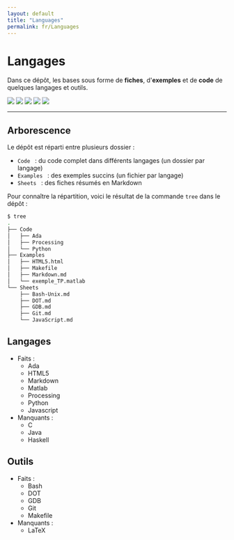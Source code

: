 ```yaml
---
layout: default
title: "Languages"
permalink: fr/Languages
---
```


# Langages

Dans ce dépôt, les bases sous forme de **fiches**, d'**exemples** et de **code** de quelques langages et outils.

![](https://img.shields.io/badge/Language-French-blue) ![](https://img.shields.io/badge/status-In_progress-green) ![](https://img.shields.io/github/last-commit/Relex12/Languages) ![](https://img.shields.io/github/repo-size/Relex12/Languages) ![](https://img.shields.io/github/languages/count/Relex12/Languages)

---

## Arborescence

Le dépôt est réparti entre plusieurs dossier :

* `Code ` : du code complet dans différents langages (un dossier par langage)
* `Examples ` : des exemples succins (un fichier par langage)
* `Sheets ` : des fiches résumés en Markdown

Pour connaître la répartition, voici le résultat de la commande `tree` dans le dépôt :

``` bash
$ tree
.
├── Code
│   ├── Ada
│   ├── Processing
│   └── Python
├── Examples
│   ├── HTML5.html
│   ├── Makefile
│   ├── Markdown.md
│   └── exemple_TP.matlab
└── Sheets
    ├── Bash-Unix.md
    ├── DOT.md
    ├── GDB.md
    ├── Git.md
    └── JavaScript.md
```

## Langages

* Faits :
  * Ada
  * HTML5
  * Markdown
  * Matlab
  * Processing
  * Python
  * Javascript
* Manquants :
  * C
  * Java
  * Haskell

## Outils

* Faits :
  * Bash
  * DOT
  * GDB
  * Git
  * Makefile
* Manquants :
  * LaTeX
